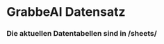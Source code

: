 
























































































































































































































































# GrabbeAI Datensatz





### Die aktuellen Datentabellen sind in /sheets/


